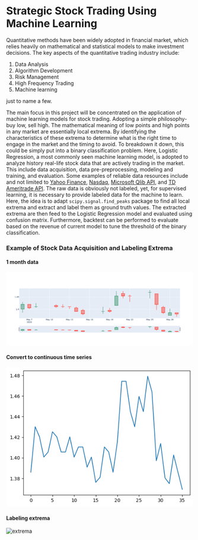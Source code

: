 # Strategic Stock Trading Using Machine Learning

Quantitative methods have been widely adopted in financial market, which relies heavily on mathematical and statistical models to make investment decisions. The key aspects of the quantitative trading industry include: 
1. Data Analysis
2. Algorithm Development 
3. Risk Management 
4. High Frequency Trading 
5. Machine learning

just to name a few. 

The main focus in this project will be concentrated on the application of machine learning models for stock trading. Adopting a simple philosophy- buy low, sell high. The mathematical meaning of low points and high points in any market are essentially local extrema. By identifying the characteristics of these extrema to determine what is the right time to engage in the market and the timing to avoid. To breakdown it down, this could be simply put into a binary classification problem. Here, Logistic Regression, a most commonly seen machine learning model, is adopted to analyze history real-life stock data that are actively trading in the market. This include data acquisition, data pre-preprocessing, modeling and training, and evaluation. Some examples of reliable data resources include and not limited to [Yahoo Finance](https://finance.yahoo.com/), [Nasdaq](https://www.nasdaq.com/market-activity/quotes/historical), [Microsoft Qlib API](https://github.com/microsoft/qlib/tree/main), and [TD Ameritrade API](https://developer.tdameritrade.com/apis). The raw data is obviously not labeled, yet, for supervised learning, it is necessary to provide labeled data for the machine to learn. Here, the idea is to adapt `scipy.signal.find_peaks` package to find all local extrema and extract and label them as ground truth values. The extracted extrema are then feed to the Logistic Regression model and evaluated using confusion matrix. Furthermore, backtest can be performed to evaluate based on the revenue of current model to tune the threshold of the binary classification. 



### Example of Stock Data Acquisition and Labeling Extrema

#### 1 month data
![candlesticks](./plots/candlesticks.png)

#### Convert to continuous time series
![stock](./plots/stock.png)

#### Labeling extrema
![extrema](./plots/extrema.png)
